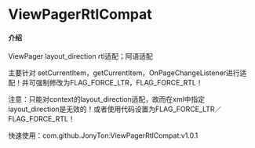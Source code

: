 # ViewPagerRtlCompat

#### 介绍
ViewPager layout_direction rtl适配；阿语适配

主要针对 setCurrentItem，getCurrentItem，OnPageChangeListener进行适配！并可强制修改为FLAG_FORCE_LTR，FLAG_FORCE_RTL！

注意：只能对context的layout_direction适配，故而在xml中指定layout_direction是无效的！或者使用代码设置为FLAG_FORCE_LTR／FLAG_FORCE_RTL！

快速使用：com.github.JonyTon:ViewPagerRtlCompat:v1.0.1
